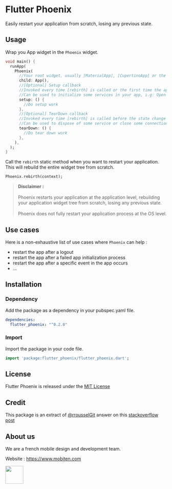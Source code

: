 # Flutter Phoenix

Easily restart your application from scratch, losing any previous state.

## Usage

Wrap you App widget in the `Phoenix` widget.

```dart
void main() {
  runApp(
    Phoenix(
      //Your root widget, usually [MaterialApp], [CupertinoApp] or the widget containing one of them
      child: App(),
      //[Optional] Setup callback
      //Invoked every time [rebirth] is called or the first time the app starts
      //Can be used to initialize some services in your app, i.g: Open up a connection to a chat service
      setup: () {
        //Do setup work
      },
      //[Optional] TearDown callback
      //Invoked every time [rebirth] is called before the state change
      //Can be used to dispose of some service or close some connection, i.g: Close up a connection to a chat service
      tearDown: () {
        //Do tear down work
      },
    ),
  );
}
```

Call the `rebirth` static method when you want to restart your application. This will rebuild the entire widget tree from scratch.


```dart
Phoenix.rebirth(context);
```

>**Disclaimer :** 
<br><br>Phoenix restarts your application at the application level, rebuilding your application widget tree from scratch, losing any previous state.
<br><br>Phoenix does not fully restart your application process at the OS level.

## Use cases 

Here is a non-exhaustive list of use cases where `Phoenix` can help :

- restart the app after a logout
- restart the app after a failed app initialization process
- restart the app after a specific event in the app occurs
- ...

## Installation

### Dependency
Add the package as a dependency in your pubspec.yaml file.
```yaml
dependencies:
  flutter_phoenix: "^0.2.0"
```

### Import
Import the package in your code file.
```dart
import 'package:flutter_phoenix/flutter_phoenix.dart';
```

## License

Flutter Phoenix is released under the [MIT License](LICENSE)

## Credit

This package is an extract of [@rrousselGit](https://github.com/rrousselGit) answer on this [stackoverflow post](https://stackoverflow.com/questions/50115311/flutter-how-to-force-an-application-restart-in-production-mode)


## About us

We are a french mobile design and development team.

Website : <a href="https://www.mobiten.com" target="_blank">https://www.mobiten.com</a>

<a href="https://www.mobiten.com" target="_blank">
    <img src="https://raw.githubusercontent.com/mobiten/flutter_staggered_animations/develop/assets/mobiten_white_on_black.png" height="56">
</a>
